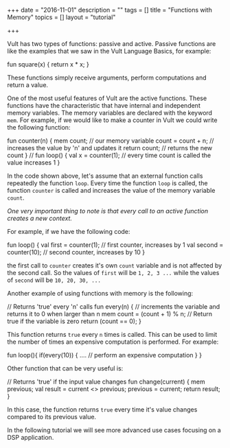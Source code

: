 +++
date = "2016-11-01"
description = ""
tags = []
title = "Functions with Memory"
topics = []
layout = "tutorial"

+++


Vult has two types of functions: passive and active. Passive functions are like the examples that we saw in the Vult Language Basics, for example:

<div class="vult_code" id="tut2-0">fun square(x) {
   return x * x;
}
</div>

These functions simply receive arguments, perform computations and return a value.

One of the most useful features of Vult are the active functions. These functions have the characteristic that have internal and independent memory variables. The memory variables are declared with the keyword `mem`. For example, if we would like to make a counter in Vult we could write the following function:

<div class="vult_code" id="tut2-1">fun counter(n) {
   mem count;         // our memory variable
   count = count + n; // increases the value by 'n' and updates it
   return count;      // returns the new count
}
//
fun loop() {
   val x = counter(1); // every time count is called the value increases 1
}
</div>

In the code shown above, let's assume that an external function calls repeatedly the function `loop`. Every time the function `loop` is called, the function `counter` is called and increases the value of the memory variable `count`.

*One very important thing to note is that every call to an active function creates a new context.*

For example, if we have the following code:

<div class="vult_code" id="tut2-3">fun loop() {
   val first = counter(1);   // first counter, increases by 1
   val second = counter(10); // second counter, increases by 10
}
</div>

the first call to `counter` creates it's own `count` variable and is not affected by the second call. So the values of `first` will be `1, 2, 3 ...` while the values of `second` will be `10, 20, 30, ...`

Another example of using functions with memory is the following:

<div class="vult_code" id="tut2-4">// Returns 'true' every 'n' calls
fun every(n) {
   // increments the variable and returns it to 0 when larger than n
   mem count = (count + 1) % n;
   // Return true if the variable is zero
   return (count == 0);
}
</div>

This function returns `true` every `n` times is called. This can be used to limit the number of times an expensive computation is performed. For example:

<div class="vult_code" id="tut2-5">
fun loop(){
   if(every(10)) {
      .... // perform an expensive computation
   }
}
</div>

Other function that can be very useful is:

<div class="vult_code" id="tut2-6">// Returns 'true' if the input value changes
fun change(current) {
   mem previous;
   val result = current <> previous;
   previous = current;
   return result;
}
</div>

In this case, the function returns `true` every time it's value changes compared to its previous value.

In the following tutorial we will see more advanced use cases focusing on a DSP application.



<script type="text/javascript" src="../../javascripts/external/ace/ace.js"></script>
<script type="text/javascript" src="../../javascripts/main.js"></script>
